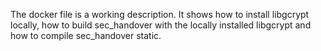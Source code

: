The docker file is a working description. It shows how to install libgcrypt
locally, how to build sec_handover with the locally installed libgcrypt and
how to compile sec_handover static.
